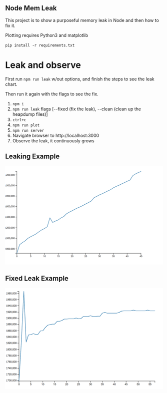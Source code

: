 ## Node Mem Leak

This project is to show a purposeful memory leak in Node and then how to fix it.

Plotting requires Python3 and matplotlib

`pip install -r requirements.txt`

# Leak and observe

First run `npm run leak` w/out options, and finish the steps to see the leak chart.

Then run it again with the flags to see the fix.

1. `npm i`
2. `npm run leak` flags [--fixed (fix the leak), --clean (clean up the heapdump files)]
3. `ctrl+c`
4. `npm run plot`
5. `npm run server`
6. Navigate browser to http://localhost:3000
7. Observe the leak, it continuously grows

## Leaking Example

![Memory Leak](public/leak.PNG "Memory Leak")

## Fixed Leak Example

![Fixed Memory Leak](public/leak-fixed.PNG "Fixed Memory Leak")
